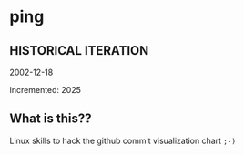 # ping

## HISTORICAL ITERATION
2002-12-18

Incremented: 2025

## What is this?? 
Linux skills to hack the github commit visualization chart `;-)`
